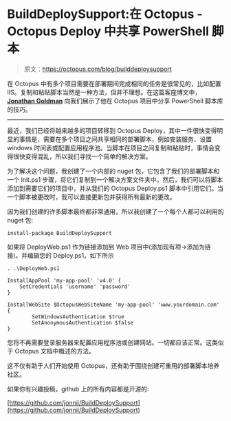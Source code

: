 # BuildDeploySupport:在 Octopus - Octopus Deploy 中共享 PowerShell 脚本

> 原文：<https://octopus.com/blog/builddeploysupport>

在 Octopus 中有多个项目需要在部署期间完成相同的任务是很常见的，比如配置 IIS。复制和粘贴脚本当然是一种方法，但并不理想。在这篇客座博文中， **[Jonathan Goldman](https://twitter.com/jonnii)** 向我们展示了他在 Octopus 项目中分享 PowerShell 脚本库的技巧。

* * *

最近，我们已经将越来越多的项目转移到 Octopus Deploy，其中一件很快变得明显的事情是，需要在多个项目之间共享相同的部署脚本，例如安装服务、设置 windows 时间表或配置应用程序池。当脚本在项目之间复制和粘贴时，事情会变得很快变得混乱，所以我们寻找一个简单的解决方案。

为了解决这个问题，我创建了一个内部的 nuget 包，它包含了我们的部署脚本和一个 Init.ps1 步骤，将它们复制到一个解决方案文件夹中。然后，我们可以将脚本添加到需要它们的项目中，并从我们的 Octopus Deploy.ps1 脚本中引用它们。当一个脚本被更改时，我可以直接更新包并获得所有最新的更改。

因为我们创建的许多脚本最终都非常通用，所以我创建了一个每个人都可以利用的 nuget 包:

```
install-package BuildDeploySupport 
```

如果将 DeployWeb.ps1 作为链接添加到 Web 项目中(添加现有项->添加为链接)。并编辑您的 Deploy.ps1，如下所示

```
. .\DeployWeb.ps1

InstallAppPool 'my-app-pool' 'v4.0' {
    SetCredentials 'username' 'password'
}

InstallWebSite $OctopusWebSiteName 'my-app-pool' 'www.yourdomain.com' {
        SetWindowsAuthentication $true
        SetAnonymousAuthentication $false        
} 
```

您将不再需要登录服务器来配置应用程序池或创建网站。一切都应该正常。这类似于 Octopus 文档中概述的方法。

这不仅有助于人们开始使用 Octopus，还有助于围绕创建可重用的部署脚本培养社区。

如果你有兴趣投稿，github 上的所有内容都是开源的:

[https://github.com/jonnii/BuildDeploySupport](https://github.com/jonnii/BuildDeploySupport)